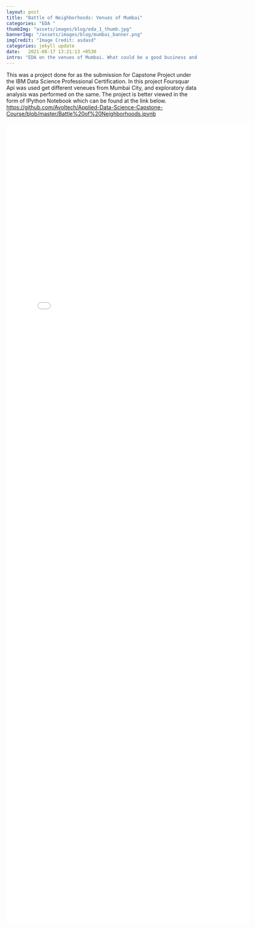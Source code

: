 ```yaml
---
layout: post
title: "Battle of Neighborhoods: Venues of Mumbai"
categories: "EDA "
thumbImg: "assets/images/blog/eda_1_thumb.jpg"
bannerImg: "/assets/images/blog/mumbai_banner.png"
imgCredit: "Image Credit: asdasd"
categories: jekyll update
date:   2021-08-17 13:21:13 +0530
intro: "EDA on the venues of Mumbai. What could be a good business and where?"
---
```


<p>
This was a project done for as the submission for Capstone Project under the IBM Data Science Professional Certification.
In this project Foursquar Api was used get different veneues from Mumbai City, and exploratory data analysis was performed on the same. The project is better viewed in the form of IPython Notebook which can be found at the link below.
<a href="https://github.com/Avoltech/Applied-Data-Science-Capstone-Course/blob/master/Battle%20of%20Neighborhoods.ipynb">https://github.com/Avoltech/Applied-Data-Science-Capstone-Course/blob/master/Battle%20of%20Neighborhoods.ipynb</a>
</p>
<embed src="/assets/Battle of Neighborhoods.pdf" width="640px" height="2100px" />